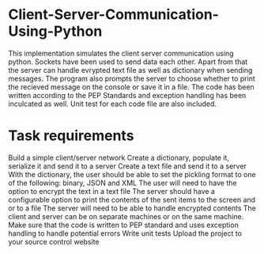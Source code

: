 # Client-Server-Communication-Using-Python

This implementation simulates the client server communication using python. Sockets have been used to send data each other. Apart from that the server can handle evrypted text file as well as dictionary when sending messages. The program also prompts the server to choose whether to print the recieved message on the console or save it in a file. The code has been written according to the PEP Standards and exception handling has been inculcated as well. Unit test for each code file are also included.


# Task requirements
Build a simple client/server network
Create a dictionary, populate it, serialize it and send it to a server
Create a text file and send it to a server
With the dictionary, the user should be able to set the pickling format to one of the following: binary, JSON and XML
The user will need to have the option to encrypt the text in a text file
The server should have a configurable option to print the contents of the sent items to the screen and or to a file
The server will need to be able to handle encrypted contents
The client and server can be on separate machines or on the same machine.
Make sure that the code is written to PEP standard and uses exception handling to handle potential errors
Write unit tests
Upload the project to your source control website

